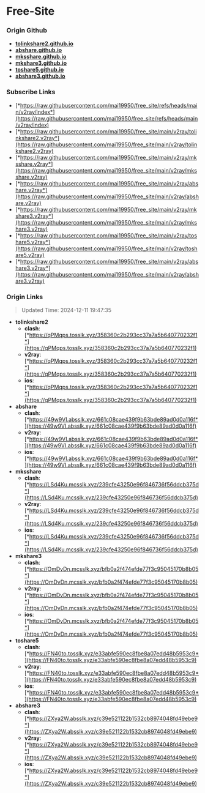 # Free-Site

### Origin Github

- [**tolinkshare2.github.io**](https://github.com/tolinkshare2/tolinkshare2.github.io)
- [**abshare.github.io**](https://github.com/abshare/abshare.github.io)
- [**mksshare.github.io**](https://github.com/mksshare/mksshare.github.io)
- [**mkshare3.github.io**](https://github.com/mkshare3/mkshare3.github.io)
- [**toshare5.github.io**](https://github.com/toshare5/toshare5.github.io)
- [**abshare3.github.io**](https://github.com/abshare3/abshare3.github.io)

### Subscribe Links

- [*https://raw.githubusercontent.com/mai19950/free_site/refs/heads/main/v2ray/index*](https://raw.githubusercontent.com/mai19950/free_site/refs/heads/main/v2ray/index)
- [*https://raw.githubusercontent.com/mai19950/free_site/main/v2ray/tolinkshare2.v2ray*](https://raw.githubusercontent.com/mai19950/free_site/main/v2ray/tolinkshare2.v2ray)
- [*https://raw.githubusercontent.com/mai19950/free_site/main/v2ray/mksshare.v2ray*](https://raw.githubusercontent.com/mai19950/free_site/main/v2ray/mksshare.v2ray)
- [*https://raw.githubusercontent.com/mai19950/free_site/main/v2ray/abshare.v2ray*](https://raw.githubusercontent.com/mai19950/free_site/main/v2ray/abshare.v2ray)
- [*https://raw.githubusercontent.com/mai19950/free_site/main/v2ray/mkshare3.v2ray*](https://raw.githubusercontent.com/mai19950/free_site/main/v2ray/mkshare3.v2ray)
- [*https://raw.githubusercontent.com/mai19950/free_site/main/v2ray/toshare5.v2ray*](https://raw.githubusercontent.com/mai19950/free_site/main/v2ray/toshare5.v2ray)
- [*https://raw.githubusercontent.com/mai19950/free_site/main/v2ray/abshare3.v2ray*](https://raw.githubusercontent.com/mai19950/free_site/main/v2ray/abshare3.v2ray)

### Origin Links

> Updated Time: 2024-12-11 19:47:35

- **tolinkshare2**
  - **clash**: [*https://qPMqps.tosslk.xyz/358360c2b293cc37a7a5b640770232f1*](https://qPMqps.tosslk.xyz/358360c2b293cc37a7a5b640770232f1)
  - **v2ray**: [*https://qPMqps.tosslk.xyz/358360c2b293cc37a7a5b640770232f1*](https://qPMqps.tosslk.xyz/358360c2b293cc37a7a5b640770232f1)
  - **ios**: [*https://qPMqps.tosslk.xyz/358360c2b293cc37a7a5b640770232f1*](https://qPMqps.tosslk.xyz/358360c2b293cc37a7a5b640770232f1)
- **abshare**
  - **clash**: [*https://49w9VI.absslk.xyz/661c08cae439f9b63bde89ad0d0a116f*](https://49w9VI.absslk.xyz/661c08cae439f9b63bde89ad0d0a116f)
  - **v2ray**: [*https://49w9VI.absslk.xyz/661c08cae439f9b63bde89ad0d0a116f*](https://49w9VI.absslk.xyz/661c08cae439f9b63bde89ad0d0a116f)
  - **ios**: [*https://49w9VI.absslk.xyz/661c08cae439f9b63bde89ad0d0a116f*](https://49w9VI.absslk.xyz/661c08cae439f9b63bde89ad0d0a116f)
- **mksshare**
  - **clash**: [*https://LSd4Ku.mcsslk.xyz/239cfe43250e96f846736f56ddcb375d*](https://LSd4Ku.mcsslk.xyz/239cfe43250e96f846736f56ddcb375d)
  - **v2ray**: [*https://LSd4Ku.mcsslk.xyz/239cfe43250e96f846736f56ddcb375d*](https://LSd4Ku.mcsslk.xyz/239cfe43250e96f846736f56ddcb375d)
  - **ios**: [*https://LSd4Ku.mcsslk.xyz/239cfe43250e96f846736f56ddcb375d*](https://LSd4Ku.mcsslk.xyz/239cfe43250e96f846736f56ddcb375d)
- **mkshare3**
  - **clash**: [*https://OmDvDn.mcsslk.xyz/bfb0a2f474efde77f3c95045170b8b05*](https://OmDvDn.mcsslk.xyz/bfb0a2f474efde77f3c95045170b8b05)
  - **v2ray**: [*https://OmDvDn.mcsslk.xyz/bfb0a2f474efde77f3c95045170b8b05*](https://OmDvDn.mcsslk.xyz/bfb0a2f474efde77f3c95045170b8b05)
  - **ios**: [*https://OmDvDn.mcsslk.xyz/bfb0a2f474efde77f3c95045170b8b05*](https://OmDvDn.mcsslk.xyz/bfb0a2f474efde77f3c95045170b8b05)
- **toshare5**
  - **clash**: [*https://FN40to.tosslk.xyz/e33abfe590ec8fbe8a07edd48b5953c9*](https://FN40to.tosslk.xyz/e33abfe590ec8fbe8a07edd48b5953c9)
  - **v2ray**: [*https://FN40to.tosslk.xyz/e33abfe590ec8fbe8a07edd48b5953c9*](https://FN40to.tosslk.xyz/e33abfe590ec8fbe8a07edd48b5953c9)
  - **ios**: [*https://FN40to.tosslk.xyz/e33abfe590ec8fbe8a07edd48b5953c9*](https://FN40to.tosslk.xyz/e33abfe590ec8fbe8a07edd48b5953c9)
- **abshare3**
  - **clash**: [*https://ZXya2W.absslk.xyz/c39e521122b1532cb8974048fd49ebe9*](https://ZXya2W.absslk.xyz/c39e521122b1532cb8974048fd49ebe9)
  - **v2ray**: [*https://ZXya2W.absslk.xyz/c39e521122b1532cb8974048fd49ebe9*](https://ZXya2W.absslk.xyz/c39e521122b1532cb8974048fd49ebe9)
  - **ios**: [*https://ZXya2W.absslk.xyz/c39e521122b1532cb8974048fd49ebe9*](https://ZXya2W.absslk.xyz/c39e521122b1532cb8974048fd49ebe9)
